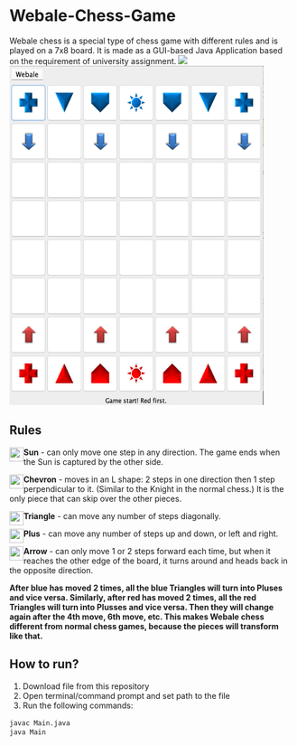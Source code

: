 # Webale-Chess-Game
Webale chess is a special type of chess game with different rules and is played on a 7x8 board. It is made as a GUI-based Java Application based on the requirement of university assignment.
![](https://media.giphy.com/media/gdYl8fqwIW3N76cKjg/giphy.gif)
<img src="https://github.com/awyewlim/Webale-Chess-Game/blob/master/Assets/Chessboard.png?raw=true" width="450" height="600">

## Rules
<img align="left" src="https://github.com/awyewlim/Webale-Chess-Game/blob/master/Assets/SunR.png?raw=true" width="25" height="25">**Sun** - can only move one step in any direction. The game ends when the Sun is captured by the other side.

<img align="left" src="https://github.com/awyewlim/Webale-Chess-Game/blob/master/Assets/ChevronR.png?raw=true" width="25" height="25">**Chevron** - moves in an L shape: 2 steps in one direction then 1 step perpendicular to it. (Similar to the Knight in the normal chess.) It is the only piece that can skip over the other pieces.

<img align="left" src="https://github.com/awyewlim/Webale-Chess-Game/blob/master/Assets/TriangleR.png?raw=true" width="25" height="25">**Triangle** - can move any number of steps diagonally.

<img align="left" src="https://github.com/awyewlim/Webale-Chess-Game/blob/master/Assets/PlusR.png?raw=true" width="25" height="25">**Plus** - can move any number of steps up and down, or left and right.

<img align="left" src="https://github.com/awyewlim/Webale-Chess-Game/blob/master/Assets/ArrowR.png?raw=true" width="25" height="25">**Arrow** - can only move 1 or 2 steps forward each time, but when it reaches the other edge of the board, it turns around and heads back in the opposite direction.


**After blue has moved 2 times, all the blue Triangles will turn into Pluses and vice versa. Similarly, after red has moved 2 times, all the red Triangles will turn into Plusses and vice versa. Then they will change again after the 4th move, 6th move, etc. This makes Webale chess different from normal chess games, because the pieces will transform like that.**

## How to run?
1. Download file from this repository
2. Open terminal/command prompt and set path to the file
3. Run the following commands:
```
javac Main.java
java Main
```
